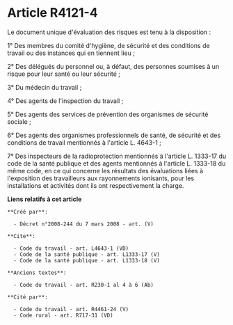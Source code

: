 # Article R4121-4

Le document unique d'évaluation des risques est tenu à la disposition : 

1° Des membres du comité d'hygiène, de sécurité et des conditions de travail ou des instances qui en tiennent lieu ; 

2° Des délégués du personnel ou, à défaut, des personnes soumises à un risque pour leur santé ou leur sécurité ; 

3° Du médecin du travail ; 

4° Des agents de l'inspection du travail ; 

5° Des agents des services de prévention des organismes de sécurité sociale ; 

6° Des agents des organismes professionnels de santé, de sécurité et des conditions de travail mentionnés à l'article L.
4643-1 ; 

7° Des inspecteurs de la radioprotection mentionnés à l'article L. 1333-17 du code de la santé publique et des agents
mentionnés à l'article L. 1333-18 du même code, en ce qui concerne les résultats des évaluations liées à l'exposition des
travailleurs aux rayonnements ionisants, pour les installations et activités dont ils ont respectivement la charge.

**Liens relatifs à cet article**

	**Créé par**:

	  - Décret n°2008-244 du 7 mars 2008 - art. (V)

	**Cite**:

	  - Code du travail - art. L4643-1 (VD)
	  - Code de la santé publique - art. L1333-17 (V)
	  - Code de la santé publique - art. L1333-18 (V)

	**Anciens textes**:

	  - Code du travail - art. R230-1 al 4 à 6 (Ab)

	**Cité par**:

	  - Code du travail - art. R4461-24 (V)
	  - Code rural - art. R717-31 (VD)
